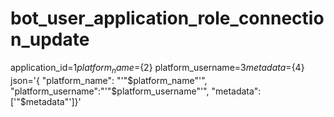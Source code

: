# bot_user_application_role_connection_update 
 application_id=${1} platform_name=${2} platform_username=${3} metadata=${4} json='{ "platform_name": "'"$platform_name"'", "platform_username":"'"$platform_username"'", "metadata": ['"$metadata"']}'
